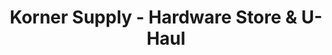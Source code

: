 ---
title: "Korner Supply - Hardware Store & U-Haul"
url: /saint-augustine/korner-supply-hardware-store-and-u-haul/
shop: hardware
---